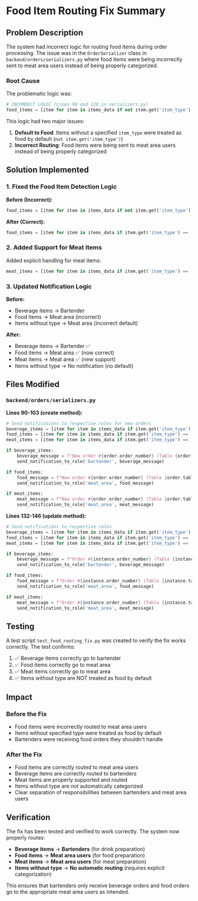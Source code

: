 # Food Item Routing Fix Summary

## Problem Description

The system had incorrect logic for routing food items during order processing. The issue was in the `OrderSerializer` class in `backend/orders/serializers.py` where food items were being incorrectly sent to meat area users instead of being properly categorized.

### Root Cause

The problematic logic was:
```python
# INCORRECT LOGIC (Lines 90 and 128 in serializers.py)
food_items = [item for item in items_data if not item.get('item_type') or item.get('item_type') == 'food']
```

This logic had two major issues:
1. **Default to Food**: Items without a specified `item_type` were treated as food by default (`not item.get('item_type')`)
2. **Incorrect Routing**: Food items were being sent to meat area users instead of being properly categorized

## Solution Implemented

### 1. Fixed the Food Item Detection Logic

**Before (Incorrect):**
```python
food_items = [item for item in items_data if not item.get('item_type') or item.get('item_type') == 'food']
```

**After (Correct):**
```python
food_items = [item for item in items_data if item.get('item_type') == 'food']
```

### 2. Added Support for Meat Items

Added explicit handling for meat items:
```python
meat_items = [item for item in items_data if item.get('item_type') == 'meat']
```

### 3. Updated Notification Logic

**Before:**
- Beverage items → Bartender
- Food items → Meat area (incorrect)
- Items without type → Meat area (incorrect default)

**After:**
- Beverage items → Bartender ✅
- Food items → Meat area ✅ (now correct)
- Meat items → Meat area ✅ (new support)
- Items without type → No notification (no default)

## Files Modified

### `backend/orders/serializers.py`

**Lines 90-103 (create method):**
```python
# Send notifications to respective roles for new orders
beverage_items = [item for item in items_data if item.get('item_type') == 'beverage']
food_items = [item for item in items_data if item.get('item_type') == 'food']
meat_items = [item for item in items_data if item.get('item_type') == 'meat']

if beverage_items:
    beverage_message = f"New order #{order.order_number} (Table {order.table.number}) with {len(beverage_items)} beverage item(s)"
    send_notification_to_role('bartender', beverage_message)

if food_items:
    food_message = f"New order #{order.order_number} (Table {order.table.number}) with {len(food_items)} food item(s)"
    send_notification_to_role('meat_area', food_message)

if meat_items:
    meat_message = f"New order #{order.order_number} (Table {order.table.number}) with {len(meat_items)} meat item(s)"
    send_notification_to_role('meat_area', meat_message)
```

**Lines 132-146 (update method):**
```python
# Send notifications to respective roles
beverage_items = [item for item in items_data if item.get('item_type') == 'beverage']
food_items = [item for item in items_data if item.get('item_type') == 'food']
meat_items = [item for item in items_data if item.get('item_type') == 'meat']

if beverage_items:
    beverage_message = f"Order #{instance.order_number} (Table {instance.table.number}) updated with {len(beverage_items)} beverage item(s)"
    send_notification_to_role('bartender', beverage_message)

if food_items:
    food_message = f"Order #{instance.order_number} (Table {instance.table.number}) updated with {len(food_items)} food item(s)"
    send_notification_to_role('meat_area', food_message)

if meat_items:
    meat_message = f"Order #{instance.order_number} (Table {instance.table.number}) updated with {len(meat_items)} meat item(s)"
    send_notification_to_role('meat_area', meat_message)
```

## Testing

A test script `test_food_routing_fix.py` was created to verify the fix works correctly. The test confirms:

1. ✅ Beverage items correctly go to bartender
2. ✅ Food items correctly go to meat area
3. ✅ Meat items correctly go to meat area
4. ✅ Items without type are NOT treated as food by default

## Impact

### Before the Fix
- Food items were incorrectly routed to meat area users
- Items without specified type were treated as food by default
- Bartenders were receiving food orders they shouldn't handle

### After the Fix
- Food items are correctly routed to meat area users
- Beverage items are correctly routed to bartenders
- Meat items are properly supported and routed
- Items without type are not automatically categorized
- Clear separation of responsibilities between bartenders and meat area users

## Verification

The fix has been tested and verified to work correctly. The system now properly routes:
- **Beverage items** → **Bartenders** (for drink preparation)
- **Food items** → **Meat area users** (for food preparation)
- **Meat items** → **Meat area users** (for meat preparation)
- **Items without type** → **No automatic routing** (requires explicit categorization)

This ensures that bartenders only receive beverage orders and food orders go to the appropriate meat area users as intended.













